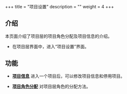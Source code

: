 ﻿+++
title = "项目设置"
description = ""
weight = 4
+++

<h2 id="1">介绍</h2>
  
本页面介绍了项目层的项目角色分配及项目信息的介绍。

- 在项目层界面中，进入“项目设置”界面。

<h2 id="1">功能</h2>

- [**项目信息**](../project/pro_info) 进入一个项目后，可以修改项目信息和停用项目。

- [**项目角色分配**](../project/role-assignment) 对项目层角色的分配方法。